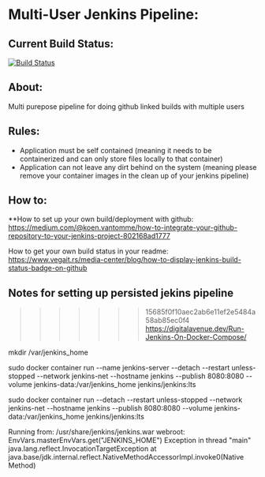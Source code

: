 # Multi-User Jenkins Pipeline: 
## Current Build Status: 
[![Build Status](http://172.105.156.21:8080/buildStatus/icon?job=jenkins_pipeline_test_build)](http://172.105.156.21:8080/job/jenkins_pipeline_test_build/)
## About: 
Multi purepose pipeline for doing github linked builds with multiple users 

## Rules: 
- Application must be self contained (meaning it needs to be containerized and can only store files locally to that container) 
- Application can not leave any dirt behind on the system (meaning please remove your container images in the clean up of your jenkins pipeline) 

## How to: 
**How to set up your own build/deployment with github:
https://medium.com/@koen.vantomme/how-to-integrate-your-github-repository-to-your-jenkins-project-802168ad1777

How to get your own build status in your readme: 
https://www.vegait.rs/media-center/blog/how-to-display-jenkins-build-status-badge-on-github

## Notes for setting up persisted jekins pipeline
>>>>>>> 15685f0f10aec2ab6e11ef2e5484a58ab85ec0f4
https://digitalavenue.dev/Run-Jenkins-On-Docker-Compose/

mkdir /var/jenkins_home 

sudo docker container run --name jenkins-server --detach --restart unless-stopped --network jenkins-net --hostname jenkins --publish 8080:8080 --volume jenkins-data:/var/jenkins_home jenkins/jenkins:lts



sudo docker container run --detach --restart unless-stopped --network jenkins-net --hostname jenkins --publish 8080:8080 --volume jenkins-data:/var/jenkins_home jenkins/jenkins:lts


Running from: /usr/share/jenkins/jenkins.war
webroot: EnvVars.masterEnvVars.get("JENKINS_HOME")
Exception in thread "main" java.lang.reflect.InvocationTargetException
        at java.base/jdk.internal.reflect.NativeMethodAccessorImpl.invoke0(Native Method)
